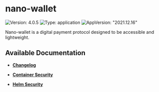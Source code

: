 # nano-wallet

![Version: 4.0.5](https://img.shields.io/badge/Version-4.0.5-informational?style=flat-square) ![Type: application](https://img.shields.io/badge/Type-application-informational?style=flat-square) ![AppVersion: "2021.12.16"](https://img.shields.io/badge/AppVersion-"2021.12.16"-informational?style=flat-square)

Nano-wallet is a digital payment protocol designed to be accessible and lightweight.

## Available Documentation

- [**Changelog**](CHANGELOG)

- [**Container Security**](container-security)

- [**Helm Security**](helm-security)

